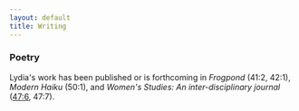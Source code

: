 ```yaml
---
layout: default
title: Writing
---
```


### Poetry

Lydia's work has been published or is forthcoming in *Frogpond* (41:2, 42:1), *Modern Haiku* (50:1), and *Women's Studies: An inter-disciplinary journal* ([47:6](https://www.tandfonline.com/eprint/TZPzIzbIQ9FtvsHs9rX8/full), 47:7). <!--She was a winner of the Bain-Swigget Poetry Prize from Princeton University, and an Outstanding Work by a Senior Award in Poetry from the Lewis Center for the Arts.-->


